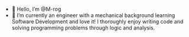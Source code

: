 - 👋 Hello, I’m @M-rog
- 🌱 I’m currently an engineer with a mechanical background learning Software Development and love it! I thoroughly enjoy writing code and solving programming problems through logic and analysis. 


<!-- - 👀 I’m looking to fully pivot my career into the software engineering world, which I have developed a passion for and truly enjoy putting the puzzle pieces of code together.--> 


<!-- - 📫 I'm open to any helpful advice you may have to assist in learning to code or navigate this path. Feel free to message me! Have a good day and thank you for your time. -->

<!---
M-rog/M-rog is a ✨ special ✨ repository because its `README.md` (this file) appears on your GitHub profile.
You can click the Preview link to take a look at your changes.
--->
